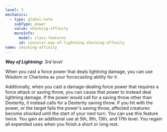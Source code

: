 ```yaml
---
level: 3
mechanics:
  - type: global-note
    subType: power
    value: shocking-affinity
    moreInfo:
      model: class-features
      id: consular.way-of-lightning.shocking-affinity
name: shocking-affinity
---
```

_**Way of Lightning:** 3rd level_

When you cast a force power that deals lightning damage, you can use Wisdom or Charisma as your forcecasting ability for it.

Additionally, when you cast a damage-dealing force power that requires a force attack or saving throw, you can cause that power to instead deal lightning damage. If the power would call for a saving throw other than Dexterity, it instead calls for a Dexterity saving throw. 
If you hit with the power, or the target fails the power's saving throw, affected creatures become *shocked* until the start of your next turn. You can use this feature twice. You gain an additional use at 5th, 9th, 13th, and 17th level. You regain all expended uses when you finish a short or long rest.